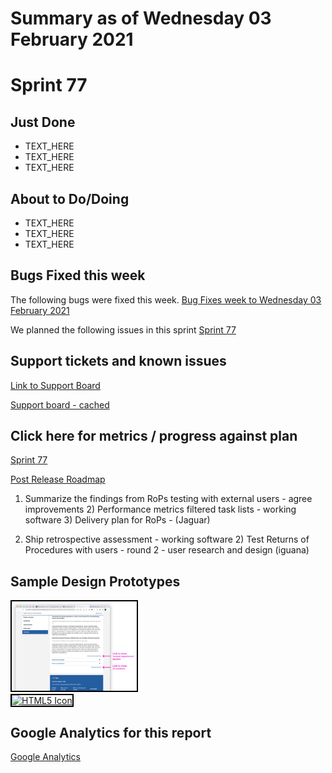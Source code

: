# Summary as of Wednesday 03 February 2021 

# Sprint 77

## Just Done
* TEXT_HERE
* TEXT_HERE
* TEXT_HERE

## About to Do/Doing
* TEXT_HERE
* TEXT_HERE
* TEXT_HERE

## Bugs Fixed this week
The following bugs were fixed this week.
[Bug Fixes week to Wednesday 03 February 2021](graphs/bugs03022021.png)

We planned the following issues in this sprint 
[Sprint 77](graphs/sprint03022021.png)

## Support tickets and known issues
[Link to Support Board](https://collaboration.homeoffice.gov.uk/jira/secure/RapidBoard.jspa?rapidView=1717&selectedIssue=ASSB-253)

[Support board - cached](graphs/supportBoard03022021.png)

## Click here for metrics / progress against plan
[Sprint 77](graphs/progress03022021.png)

[Post Release Roadmap](graphs/roadmap03022021.png)

1) Summarize the findings from RoPs testing with external users - agree improvements 2) Performance metrics filtered task lists - working software 3) Delivery plan for RoPs - (Jaguar)

1) Ship retrospective assessment - working software 2) Test Returns of Procedures with users - round 2 - user research and design (iguana)

## Sample Design Prototypes
<a href="graphs/proto1_03022021.png"><img src="graphs/proto1_03022021.png" alt="HTML5 Icon" width="200" style="border:2px solid black"></a>
<br>
<a href="graphs/proto2_03022021.png"><img src="graphs/proto2_03022021.png" alt="HTML5 Icon" width="200" style="border:2px solid black"></a>
<br>


## Google Analytics for this report
[Google Analytics](graphs/GA03022021.png)

